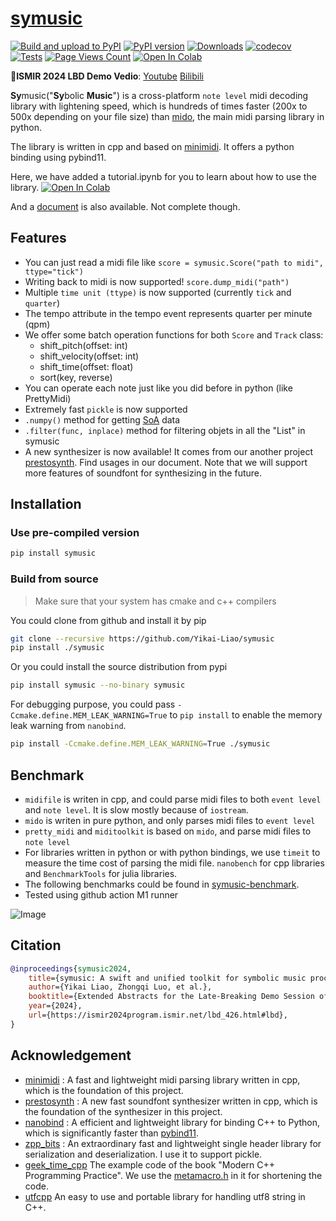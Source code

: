 # [symusic](https://github.com/Yikai-Liao/symusic)
[![Build and upload to PyPI](https://github.com/Yikai-Liao/symusic/actions/workflows/wheel.yml/badge.svg?branch=main)](https://github.com/Yikai-Liao/symusic/actions/workflows/wheel.yml) [![PyPI version](https://badge.fury.io/py/symusic.svg)](https://badge.fury.io/py/symusic) [![Downloads](https://static.pepy.tech/badge/symusic)](https://pepy.tech/project/symusic) [![codecov](https://codecov.io/gh/Yikai-Liao/symusic/branch/main/graph/badge.svg)](https://codecov.io/gh/Yikai-Liao/symusic) [![Tests](https://github.com/Yikai-Liao/symusic/actions/workflows/tests.yml/badge.svg)](https://github.com/Yikai-Liao/symusic/actions/workflows/tests.yml) [![Page Views Count](https://badges.toozhao.com/badges/01HGE1345YAKN4YV7WF0JRKZJK/blue.svg)](https://badges.toozhao.com/stats/01HGE1345YAKN4YV7WF0JRKZJK "Get your own page views count badge on badges.toozhao.com") <a target="_blank" href="https://colab.research.google.com/github/Yikai-Liao/symusic/blob/main/tutorial.ipynb">
  <img src="https://colab.research.google.com/assets/colab-badge.svg" alt="Open In Colab"/>
</a>

**🎉ISMIR 2024 LBD Demo Vedio**: [Youtube](https://www.youtube.com/watch?v=ZGcyyUJ3P6Q) [Bilibili](https://www.bilibili.com/video/BV1mJUaYcEj1)

**Sy**music("**Sy**bolic **Music**") is a cross-platform `note level` midi decoding library with lightening speed, which is hundreds of times faster (200x to 500x depending on your file size) than [mido](https://github.com/mido/mido), the main midi parsing library in python.

The library is written in cpp and based on [minimidi](https://github.com/lzqlzzq/minimidi/tree/main). It offers a python binding using pybind11.

Here, we have added a tutorial.ipynb for you to learn about how to use the library. <a target="_blank" href="https://colab.research.google.com/github/Yikai-Liao/symusic/blob/main/tutorial.ipynb">
  <img src="https://colab.research.google.com/assets/colab-badge.svg" alt="Open In Colab"/>
</a>

And a [document](https://yikai-liao.github.io/symusic/) is also available. Not complete though.

## Features

* You can just read a midi file like `score = symusic.Score("path to midi", ttype="tick")`
* Writing back to midi is now supported! `score.dump_midi("path")`
* Multiple `time unit (ttype)` is now supported (currently `tick` and `quarter`)
* The tempo attribute in the tempo event represents quarter per minute (qpm)
* We offer some batch operation functions for both `Score` and `Track` class:
  * shift_pitch(offset: int)
  * shift_velocity(offset: int)
  * shift_time(offset: float)
  * sort(key, reverse)
* You can operate each note just like you did before in python (like PrettyMidi)
* Extremely fast `pickle` is now supported
* `.numpy()` method for getting [SoA](https://en.wikipedia.org/wiki/AoS_and_SoA) data
* `.filter(func, inplace)` method for filtering objets in all the "List" in symusic
* A new synthesizer is now available! It comes from our another project [prestosynth](https://github.com/lzqlzzq/prestosynth).
  Find usages in our document. Note that we will support more features of soundfont for synthesizing in the future.

## Installation
### Use pre-compiled version
```bash
pip install symusic
```

### Build from source
> Make sure that your system has cmake and c++ compilers
>
You could clone from github and install it by pip
```bash
git clone --recursive https://github.com/Yikai-Liao/symusic
pip install ./symusic
```

Or you could install the source distribution from pypi
```bash
pip install symusic --no-binary symusic
```

For debugging purpose, you could pass `-Ccmake.define.MEM_LEAK_WARNING=True` to `pip install` to enable the memory leak warning from `nanobind`.
```bash
pip install -Ccmake.define.MEM_LEAK_WARNING=True ./symusic
```

## Benchmark

* `midifile` is writen in cpp, and could parse midi files to both `event level` and `note level`. It is slow mostly because of `iostream`.
* `mido` is writen in pure python, and only parses midi files to `event level`
* `pretty_midi` and `miditoolkit` is based on `mido`, and parse midi files to `note level`
* For libraries written in python or with python bindings, we use `timeit` to measure the time cost of parsing the midi file. `nanobench` for cpp libraries and `BenchmarkTools` for julia libraries.
* The following benchmarks could be found in [symusic-benchmark](https://github.com/Yikai-Liao/symusic-benchmark).
* Tested using github action M1 runner

![Image](https://github.com/user-attachments/assets/5f663e4e-9562-436e-8f97-5b62e96d0314)

## Citation

```bibtex
@inproceedings{symusic2024,
    title={symusic: A swift and unified toolkit for symbolic music processing},
    author={Yikai Liao, Zhongqi Luo, et al.},
    booktitle={Extended Abstracts for the Late-Breaking Demo Session of the 25th International Society for Music Information Retrieval Conference},
    year={2024},
    url={https://ismir2024program.ismir.net/lbd_426.html#lbd},
}
```

## Acknowledgement

* [minimidi](https://github.com/lzqlzzq/minimidi) : A fast and lightweight midi parsing library written in cpp, which is the foundation of this project.
* [prestosynth](https://github.com/lzqlzzq/prestosynth) : A new fast soundfont synthesizer written in cpp, which is the foundation of the synthesizer in this project.
* [nanobind](https://github.com/wjakob/nanobind) : A efficient and lightweight library for binding C++ to Python, which is significantly faster than [pybind11](https://github.com/pybind/pybind11).
* [zpp_bits](https://github.com/eyalz800/zpp_bits) : An extraordinary fast and lightweight single header library for serialization and deserialization. I use it to support pickle.
* [geek_time_cpp](https://github.com/adah1972/geek_time_cpp/tree/master) The example code of the book "Modern C++ Programming Practice". We use the [metamacro.h](https://github.com/adah1972/geek_time_cpp/blob/master/40/metamacro.h#L1-L622) in it for shortening the code.
* [utfcpp](https://github.com/nemtrif/utfcpp) An easy to use and portable library for handling utf8 string in C++.
